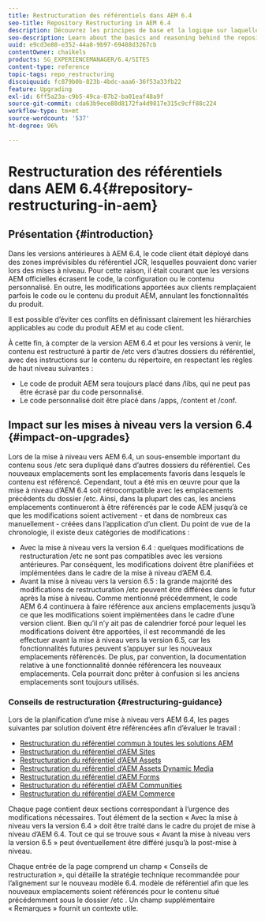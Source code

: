 ```yaml
---
title: Restructuration des référentiels dans AEM 6.4
seo-title: Repository Restructuring in AEM 6.4
description: Découvrez les principes de base et la logique sur laquelle repose le reformatage des référentiels dans AEM 6.4.
seo-description: Learn about the basics and reasoning behind the repository restructuring in AEM 6.4
uuid: e9cd3e88-e352-44a8-9b97-69488d3267cb
contentOwner: chaikels
products: SG_EXPERIENCEMANAGER/6.4/SITES
content-type: reference
topic-tags: repo_restructuring
discoiquuid: fc879b0b-823b-4bdc-aaa6-36f53a33fb22
feature: Upgrading
exl-id: 6ff5a23a-c9b5-49ca-87b2-ba01eaf48a9f
source-git-commit: cda63b9ece88d8172fa4d9817e315c9cff88c224
workflow-type: tm+mt
source-wordcount: '537'
ht-degree: 96%

---
```


# Restructuration des référentiels dans AEM 6.4{#repository-restructuring-in-aem}

## Présentation {#introduction}

Dans les versions antérieures à AEM 6.4, le code client était déployé dans des zones imprévisibles du référentiel JCR, lesquelles pouvaient donc varier lors des mises à niveau. Pour cette raison, il était courant que les versions AEM officielles écrasent le code, la configuration ou le contenu personnalisé. En outre, les modifications apportées aux clients remplaçaient parfois le code ou le contenu du produit AEM, annulant les fonctionnalités du produit.

Il est possible d’éviter ces conflits en définissant clairement les hiérarchies applicables au code du produit AEM et au code client.

À cette fin, à compter de la version AEM 6.4 et pour les versions à venir, le contenu est restructuré à partir de /etc vers d’autres dossiers du référentiel, avec des instructions sur le contenu du répertoire, en respectant les règles de haut niveau suivantes :

* Le code de produit AEM sera toujours placé dans /libs, qui ne peut pas être écrasé par du code personnalisé.
* Le code personnalisé doit être placé dans /apps, /content et /conf.

## Impact sur les mises à niveau vers la version 6.4 {#impact-on-upgrades}

Lors de la mise à niveau vers AEM 6.4, un sous-ensemble important du contenu sous /etc sera dupliqué dans d’autres dossiers du référentiel. Ces nouveaux emplacements sont les emplacements favoris dans lesquels le contenu est référencé. Cependant, tout a été mis en œuvre pour que la mise à niveau d’AEM 6.4 soit rétrocompatible avec les emplacements précédents du dossier /etc. Ainsi, dans la plupart des cas, les anciens emplacements continueront à être référencés par le code AEM jusqu’à ce que les modifications soient activement - et dans de nombreux cas manuellement - créées dans l’application d’un client. Du point de vue de la chronologie, il existe deux catégories de modifications :

* Avec la mise à niveau vers la version 6.4 : quelques modifications de restructuration /etc ne sont pas compatibles avec les versions antérieures. Par conséquent, les modifications doivent être planifiées et implémentées dans le cadre de la mise à niveau d’AEM 6.4.
* Avant la mise à niveau vers la version 6.5 : la grande majorité des modifications de restructuration /etc peuvent être différées dans le futur après la mise à niveau. Comme mentionné précédemment, le code AEM 6.4 continuera à faire référence aux anciens emplacements jusqu’à ce que les modifications soient implémentées dans le cadre d’une version client. Bien qu’il n’y ait pas de calendrier forcé pour lequel les modifications doivent être apportées, il est recommandé de les effectuer avant la mise à niveau vers la version 6.5, car les fonctionnalités futures peuvent s’appuyer sur les nouveaux emplacements référencés. De plus, par convention, la documentation relative à une fonctionnalité donnée référencera les nouveaux emplacements. Cela pourrait donc prêter à confusion si les anciens emplacements sont toujours utilisés.

### Conseils de restructuration {#restructuring-guidance}

Lors de la planification d’une mise à niveau vers AEM 6.4, les pages suivantes par solution doivent être référencées afin d’évaluer le travail :

* [Restructuration du référentiel commun à toutes les solutions AEM](/help/sites-deploying/all-repository-restructuring-in-aem-6-4.md)
* [Restructuration du référentiel d’AEM Sites](/help/sites-deploying/sites-repository-restructuring-in-aem-6-4.md)
* [Restructuration du référentiel d’AEM Assets](https://experienceleague.adobe.com/docs/experience-manager-64/deploying/restructuring/repository-restructuring.html?lang=fr)
* [Restructuration du référentiel d’AEM Assets Dynamic Media](/help/sites-deploying/dynamicmedia-repository-restructuring-in-aem-6-4.md)
* [Restructuration du référentiel d’AEM Forms](/help/sites-deploying/forms-repository-restructuring-in-aem-6-4.md)
* [Restructuration du référentiel d’AEM Communities](/help/sites-deploying/communities-repository-restructuring-in-aem-6-4.md)
* [Restructuration du référentiel d’AEM Commerce](/help/sites-deploying/ecommerce-repository-restructuring-in-aem-6-4.md)

Chaque page contient deux sections correspondant à l’urgence des modifications nécessaires. Tout élément de la section « Avec la mise à niveau vers la version 6.4 » doit être traité dans le cadre du projet de mise à niveau d’AEM 6.4. Tout ce qui se trouve sous « Avant la mise à niveau vers la version 6.5 » peut éventuellement être différé jusqu’à la post-mise à niveau.

Chaque entrée de la page comprend un champ « Conseils de restructuration », qui détaille la stratégie technique recommandée pour l’alignement sur le nouveau modèle 6.4.  modèle de référentiel afin que les nouveaux emplacements soient référencés pour le contenu situé précédemment sous le dossier /etc . Un champ supplémentaire « Remarques » fournit un contexte utile.
